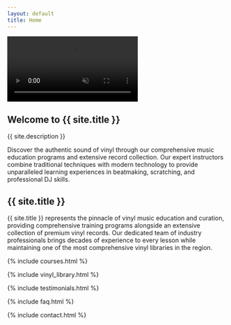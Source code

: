 ```yaml
---
layout: default
title: Home
---
```


<section class="hero-section">
    <div class="hero-section__video">
        <video autoplay muted loop uk-video="autoplay: true; muted: true; loop: true;">
            <source src="{{ '/assets/img/VID.mp4' | relative_url }}" type="video/mp4">
            Your browser does not support the video tag.
        </video>
    </div>
    <div class="hero-section__container uk-container">
        <div class="hero-section__content" uk-scrollspy="cls: uk-animation-fade; delay: 300;">
            <h1>Welcome to {{ site.title }}</h1>
            <p>{{ site.description }}</p>
            <p>Discover the authentic sound of vinyl through our comprehensive music education programs and extensive record collection. Our expert instructors combine traditional techniques with modern technology to provide unparalleled learning experiences in beatmaking, scratching, and professional DJ skills.</p>
        </div>
    </div>
</section>

<section id="about" class="about-section">
    <div class="uk-container container" uk-scrollspy="cls: uk-animation-fade; delay: 500;">
        <h2 class="uk-text-center">{{ site.title }}</h2>
        <p class="uk-text-center">{{ site.title }} represents the pinnacle of vinyl music education and curation, providing comprehensive training programs alongside an extensive collection of premium vinyl records. Our dedicated team of industry professionals brings decades of experience to every lesson while maintaining one of the most comprehensive vinyl libraries in the region.</p>
    </div>
</section>

{% include courses.html %}

{% include vinyl_library.html %}

{% include testimonials.html %}

{% include faq.html %}

{% include contact.html %}